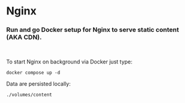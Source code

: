 # Nginx
### Run and go Docker setup for Nginx to serve static content (AKA CDN).

<br />

To start Nginx on background via Docker just type:
```
docker compose up -d
```

Data are persisted locally:
```
./volumes/content
```